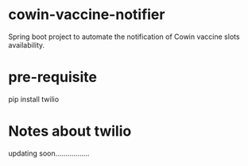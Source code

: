 # cowin-vaccine-notifier
Spring boot project to automate the notification of Cowin vaccine slots availability.

# pre-requisite
pip install twilio

# Notes about twilio
updating soon.................